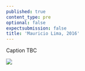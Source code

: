 ```yaml
---
published: true
content_type: pre
optional: false
expectsubmission: false
title: 'Mauricio Lima, 2016'
---
```

Caption TBC

<img src="https://talkingpictures.connectedacademy.io/course/content/media/large/week3-example1.jpg" data-4c="941b8ed3-05a9-ef37-4d1d-2008cbcf75f1">
<script type="text/json" data-4c-meta="941b8ed3-05a9-ef37-4d1d-2008cbcf75f1">
{"context":[{"credit":"Mauricio Lima / New York Times / 2015","src":"https://static01.nyt.com/images/2015/10/15/world/15SYRIA/15SYRIA-master1050.jpg"}],"links":[{"title":"Giving a human face to ‘the other side’ at this year’s WPP","url":"http://www.bjp-online.com/2016/02/islamic-state-isis-world-press-photo-mauricio-lima/"},{"title":"Combat fatigue: Tim Hetherington's intimate portraits of US soldiers at rest reveal the other side of Afghanistan","url":"http://www.independent.co.uk/arts-entertainment/art/features/combat-fatigue-tim-hetheringtons-intimate-portraits-of-us-soldiers-at-rest-reveal-the-other-side-of-2073877.html"}],"backStory":{"text":"A doctor rubs ointment on the burns of Jacob, a 16-year-old fighter from the group calling itself Islamic State (IS), in front of a poster of Abdullah Öcalan, leader of the Kurdistan Workers’ Party (PKK), at a hospital in Al-Hasaka, northern Syria. The hospital was controlled by the People’s Protection Units (YPG), a Kurdish force opposing IS incursion into a Kurdish region in northeastern Syria. IS, which aims at establishing an Islamic caliphate in the region, was in control of other northern areas around Raqqa and Aleppo. According to YPG militiamen, Jacob was the sole survivor of a YPG ambush on a truck alleged to have been carrying six IS fighters on the city outskirts.","author":"Mauricio Lima","publication":"New York Times","publicationUrl":"https://www.worldpressphoto.org/collection/photo/2016/general-news/mauricio-lima","date":"August 1, 2015"},"creativeCommons":{"credit":"Mauricio Lima","year":"2015","copyright":"All rights reserved","codeOfEthics":"Photojournalist","description":"A doctor rubs ointment on the burns of Jacob, a 16-year-old fighter from the group calling itself Islamic State (IS), in front of a poster of Abdullah Öcalan, leader of the Kurdistan Workers’ Party (PKK), at a hospital in Al-Hasaka, northern Syria."}}
</script>
